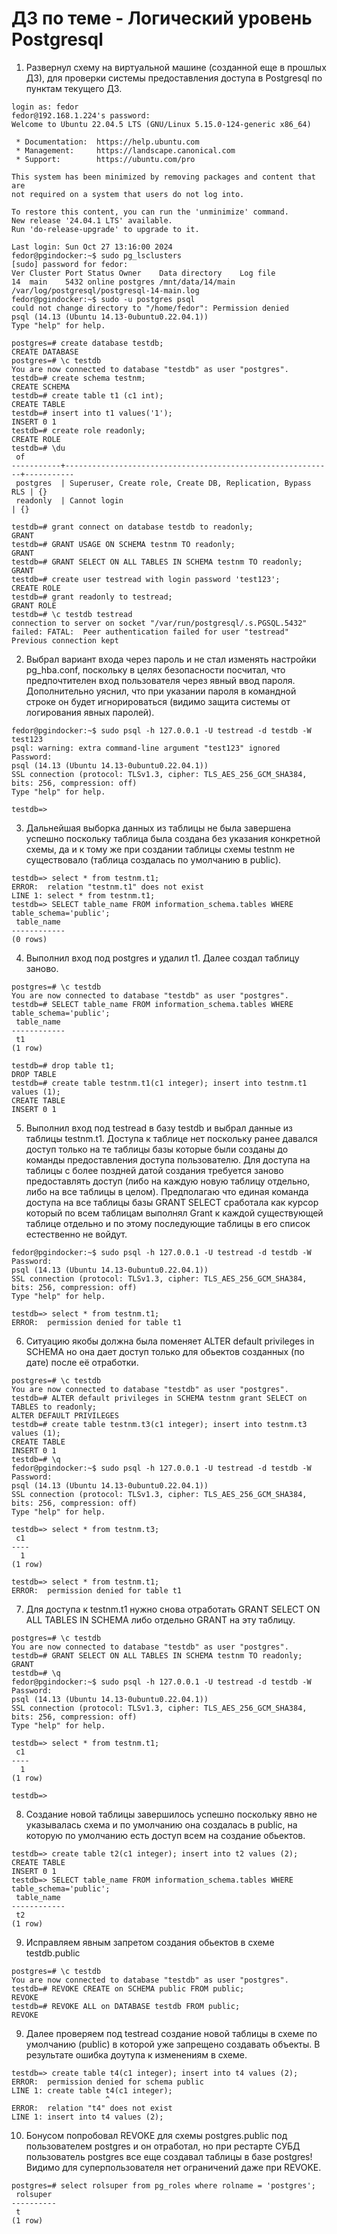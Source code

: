 # ДЗ по теме - Логический уровень Postgresql

1) Развернул схему на виртуальной машине (созданной еще в прошлых ДЗ), для проверки системы предоставления доступа в Postgresql по пунктам текущего ДЗ.
```
login as: fedor
fedor@192.168.1.224's password:
Welcome to Ubuntu 22.04.5 LTS (GNU/Linux 5.15.0-124-generic x86_64)

 * Documentation:  https://help.ubuntu.com
 * Management:     https://landscape.canonical.com
 * Support:        https://ubuntu.com/pro

This system has been minimized by removing packages and content that are
not required on a system that users do not log into.

To restore this content, you can run the 'unminimize' command.
New release '24.04.1 LTS' available.
Run 'do-release-upgrade' to upgrade to it.

Last login: Sun Oct 27 13:16:00 2024
fedor@pgindocker:~$ sudo pg_lsclusters
[sudo] password for fedor:
Ver Cluster Port Status Owner    Data directory    Log file
14  main    5432 online postgres /mnt/data/14/main /var/log/postgresql/postgresql-14-main.log
fedor@pgindocker:~$ sudo -u postgres psql
could not change directory to "/home/fedor": Permission denied
psql (14.13 (Ubuntu 14.13-0ubuntu0.22.04.1))
Type "help" for help.

postgres=# create database testdb;
CREATE DATABASE
postgres=# \c testdb
You are now connected to database "testdb" as user "postgres".
testdb=# create schema testnm;
CREATE SCHEMA
testdb=# create table t1 (c1 int);
CREATE TABLE
testdb=# insert into t1 values('1');
INSERT 0 1
testdb=# create role readonly;
CREATE ROLE
testdb=# \du
 of
-----------+------------------------------------------------------------+-----------
 postgres  | Superuser, Create role, Create DB, Replication, Bypass RLS | {}
 readonly  | Cannot login                                               | {}

testdb=# grant connect on database testdb to readonly;
GRANT
testdb=# GRANT USAGE ON SCHEMA testnm TO readonly;
GRANT
testdb=# GRANT SELECT ON ALL TABLES IN SCHEMA testnm TO readonly;
GRANT
testdb=# create user testread with login password 'test123';
CREATE ROLE
testdb=# grant readonly to testread;
GRANT ROLE
testdb=# \c testdb testread
connection to server on socket "/var/run/postgresql/.s.PGSQL.5432" failed: FATAL:  Peer authentication failed for user "testread"
Previous connection kept
```
2) Выбрал вариант входа через пароль и не стал изменять настройки pg_hba.conf, поскольку в целях безопасности посчитал, что предпочтителен вход пользователя через явный ввод пароля. Дополнительно уяснил, что при указании пароля в командной строке он будет игнорироваться (видимо защита системы от логирования явных паролей).
```
fedor@pgindocker:~$ sudo psql -h 127.0.0.1 -U testread -d testdb -W test123
psql: warning: extra command-line argument "test123" ignored
Password:
psql (14.13 (Ubuntu 14.13-0ubuntu0.22.04.1))
SSL connection (protocol: TLSv1.3, cipher: TLS_AES_256_GCM_SHA384, bits: 256, compression: off)
Type "help" for help.

testdb=>
```

3) Дальнейшая выборка данных из таблицы не была завершена успешно поскольку таблица была создана без указания конкретной схемы, да и к тому же при создании таблицы схемы testnm не существовало (таблица создалась по умолчанию в public).
```
testdb=> select * from testnm.t1;
ERROR:  relation "testnm.t1" does not exist
LINE 1: select * from testnm.t1;
testdb=> SELECT table_name FROM information_schema.tables WHERE table_schema='public';
 table_name
------------
(0 rows)
```

4) Выполнил вход под postgres и удалил t1. Далее создал таблицу заново.
```
postgres=# \c testdb
You are now connected to database "testdb" as user "postgres".
testdb=# SELECT table_name FROM information_schema.tables WHERE table_schema='public';
 table_name
------------
 t1
(1 row)

testdb=# drop table t1;
DROP TABLE
testdb=# create table testnm.t1(c1 integer); insert into testnm.t1 values (1);
CREATE TABLE
INSERT 0 1
```

5) Выполнил вход под testread в базу testdb и выбрал данные из таблицы testnm.t1. Доступа к таблице нет поскольку ранее давался доступ только на те таблицы базы которые были созданы до команды предоставления доступа пользователю. Для доступа на таблицы с более поздней датой создания требуется заново предоставлять доступ (либо на каждую новую таблицу отдельно, либо на все таблицы в целом). Предполагаю что единая команда доступа на все таблицы базы GRANT SELECT сработала как курсор который по всем таблицам выполнял Grant к каждой существующей таблице отдельно и по этому последующие таблицы в его список естественно не войдут.
```
fedor@pgindocker:~$ sudo psql -h 127.0.0.1 -U testread -d testdb -W
Password:
psql (14.13 (Ubuntu 14.13-0ubuntu0.22.04.1))
SSL connection (protocol: TLSv1.3, cipher: TLS_AES_256_GCM_SHA384, bits: 256, compression: off)
Type "help" for help.

testdb=> select * from testnm.t1;
ERROR:  permission denied for table t1
```

6) Ситуацию якобы должна была поменяет ALTER default privileges in SCHEMA но она дает доступ только для обьектов созданных (по дате) после её отработки.
```
postgres=# \c testdb
You are now connected to database "testdb" as user "postgres".
testdb=# ALTER default privileges in SCHEMA testnm grant SELECT on TABLES to readonly;
ALTER DEFAULT PRIVILEGES
testdb=# create table testnm.t3(c1 integer); insert into testnm.t3 values (1);
CREATE TABLE
INSERT 0 1
testdb=# \q
fedor@pgindocker:~$ sudo psql -h 127.0.0.1 -U testread -d testdb -W
Password:
psql (14.13 (Ubuntu 14.13-0ubuntu0.22.04.1))
SSL connection (protocol: TLSv1.3, cipher: TLS_AES_256_GCM_SHA384, bits: 256, compression: off)
Type "help" for help.

testdb=> select * from testnm.t3;
 c1
----
  1
(1 row)

testdb=> select * from testnm.t1;
ERROR:  permission denied for table t1
```

7) Для доступа к testnm.t1 нужно снова отработать GRANT SELECT ON ALL TABLES IN SCHEMA либо отдельно GRANT на эту таблицу.
```
postgres=# \c testdb
You are now connected to database "testdb" as user "postgres".
testdb=# GRANT SELECT ON ALL TABLES IN SCHEMA testnm TO readonly;
GRANT
testdb=# \q
fedor@pgindocker:~$ sudo psql -h 127.0.0.1 -U testread -d testdb -W
Password:
psql (14.13 (Ubuntu 14.13-0ubuntu0.22.04.1))
SSL connection (protocol: TLSv1.3, cipher: TLS_AES_256_GCM_SHA384, bits: 256, compression: off)
Type "help" for help.

testdb=> select * from testnm.t1;
 c1
----
  1
(1 row)

testdb=>
```

8) Создание новой таблицы завершилось успешно поскольку явно не указывалась схема и по умолчанию она создалась в public, на которую по умолчанию есть доступ всем на создание обьектов.
```
testdb=> create table t2(c1 integer); insert into t2 values (2);
CREATE TABLE
INSERT 0 1
testdb=> SELECT table_name FROM information_schema.tables WHERE table_schema='public';
 table_name
------------
 t2
(1 row)
```
9) Исправляем явным запретом создания обьектов в схеме testdb.public
```
postgres=# \c testdb
You are now connected to database "testdb" as user "postgres".
testdb=# REVOKE CREATE on SCHEMA public FROM public;
REVOKE
testdb=# REVOKE ALL on DATABASE testdb FROM public;
REVOKE
```
9) Далее проверяем под testread создание новой таблицы в схеме по умолчанию (public) в которой уже запрещено создавать объекты. В результате ошибка доутупа к изменениям в схеме. 
```
testdb=> create table t4(c1 integer); insert into t4 values (2);
ERROR:  permission denied for schema public
LINE 1: create table t4(c1 integer);
                     ^
ERROR:  relation "t4" does not exist
LINE 1: insert into t4 values (2);

```

10) Бонусом попробовал REVOKE для схемы postgres.public под пользователем postgres и он отработал, но при рестарте СУБД пользователь postgres все еще создавал таблицы в базе postgres! Видимо для суперпользователя нет ограничений даже при REVOKE.
```
postgres=# select rolsuper from pg_roles where rolname = 'postgres';
 rolsuper
----------
 t
(1 row)
```


